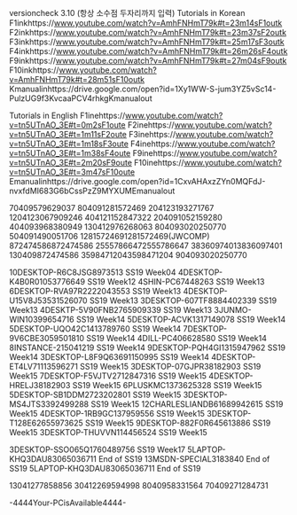 versioncheck 3.10 (항상 소수점 두자리까지 입력) 
Tutorials in Korean
F1inkhttps://www.youtube.com/watch?v=AmhFNHmT79k#t=23m14sF1outk
F2inkhttps://www.youtube.com/watch?v=AmhFNHmT79k#t=23m37sF2outk
F3inkhttps://www.youtube.com/watch?v=AmhFNHmT79k#t=25m17sF3outk
F4inkhttps://www.youtube.com/watch?v=AmhFNHmT79k#t=26m26sF4outk
F9inkhttps://www.youtube.com/watch?v=AmhFNHmT79k#t=27m04sF9outk
F10inkhttps://www.youtube.com/watch?v=AmhFNHmT79k#t=28m51sF10outk
Kmanualinhttps://drive.google.com/open?id=1Xy1WW-S-jum3YZ5vSc14-PulzUG9f3KvcaaPCV4rhkgKmanualout

Tutorials in English
F1inehttps://www.youtube.com/watch?v=tn5UTnAO_3E#t=0m2sF1oute
F2inehttps://www.youtube.com/watch?v=tn5UTnAO_3E#t=1m11sF2oute
F3inehttps://www.youtube.com/watch?v=tn5UTnAO_3E#t=1m18sF3oute
F4inehttps://www.youtube.com/watch?v=tn5UTnAO_3E#t=1m38sF4oute
F9inehttps://www.youtube.com/watch?v=tn5UTnAO_3E#t=2m20sF9oute
F10inehttps://www.youtube.com/watch?v=tn5UTnAO_3E#t=3m47sF10oute
Emanualinhttps://drive.google.com/open?id=1CxvAHAxzZYn0MQFdJ-nvxfdMI683G6bCssPzZ9MYXUMEmanualout

70409579629037 804091281572469 204123193271767 1204123067909246 404121152847322 204091052159280 404093968380949 130412976268063 
804093020250770 504091490051706
12815724691281572469(JWCOMP)  872474586872474586  25557866472555786647 38360974013836097401 130409872474586 35984712043598471204
904093020250770 

10DESKTOP-R6C8JSG8973513 SS19 Week04
4DESKTOP-K4B0R01053776649 SS19 Week12
4SHIN-PC67448263 SS19 Week13
6DESKTOP-RVA97R2222043553 SS19 Week13
4DESKTOP-U15V8J53531526070 SS19 Week13
3DESKTOP-607TF8884402339 SS19 Week13
4DESKTP-5V90FNB2765909339 SS19 Week13
3JUNMO-WIN10399654716 SS19 Week14
5DESKTOP-ACVK1317149078 SS19 Week14
5DESKTOP-UQO42C1413789760 SS19 Week14
7DESKTOP-9V6CBE3059501810 SS19 Week14
4DILL-PC406628580 SS19 Week14
8INSTANCE-215041219 SS19 Week14
9DESKTOP-PQH4GI1315947962 SS19 Week14
3DESKTOP-L8F9Q63691150995 SS19 Week14
4DESKTOP-ET4LV71113596271 SS19 Week15
3DESKTOP-07GJPR38182903 SS19 Week15
7DESKTOP-F5VJTV2712847316 SS19 Week15
4DESKTOP-HRELJ38182903 SS19 Week15
6PLUSKMC1373625328 SS19 Week15
5DESKTOP-SB1DDM2723202801 SS19 Week15
3DESKTOP-MS4JTS3392499288 SS19 Week15
12CHARLESLIANDB61689942615 SS19 Week15
4DESKTOP-1RB9GC137959556 SS19 Week15
3DESKTOP-T128E62655973625 SS19 Week15
9DESKTOP-882F0R645613886 SS19 Week15
3DESKTOP-THUVVN114456524 SS19 Week15


3DESKTOP-SSO065Q1760489756 SS19 Week17
5LAPTOP-KHQ3DAU83065036711 End of SS19
13MSDN-SPECIAL3183840 End of SS19
5LAPTOP-KHQ3DAU83065036711 End of SS19

13041277858856
30412269594998
8040958331564
70409271284731

-4444Your-PCisAvailable4444-
